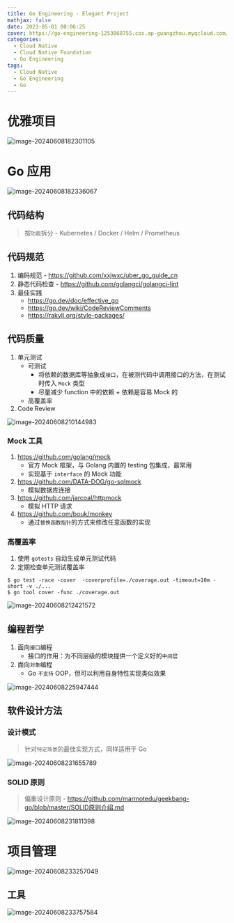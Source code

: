 ```yaml
---
title: Go Engineering - Elegant Project
mathjax: false
date: 2023-05-01 00:06:25
cover: https://go-engineering-1253868755.cos.ap-guangzhou.myqcloud.com/go-engineering-elegant-project.gif
categories:
  - Cloud Native
  - Cloud Native Foundation
  - Go Engineering
tags:
  - Cloud Native
  - Go Engineering
  - Go
---
```


# 优雅项目

![image-20240608182301105](https://go-engineering-1253868755.cos.ap-guangzhou.myqcloud.com/image-20240608182301105.png)

<!-- more -->

# Go 应用

![image-20240608182336067](https://go-engineering-1253868755.cos.ap-guangzhou.myqcloud.com/image-20240608182336067.png)

## 代码结构

> 按`功能`拆分 - Kubernetes / Docker / Helm / Prometheus

## 代码规范

1. 编码规范 - https://github.com/xxjwxc/uber_go_guide_cn
2. 静态代码检查 - https://github.com/golangci/golangci-lint
3. 最佳实践
   - https://go.dev/doc/effective_go
   - https://go.dev/wiki/CodeReviewComments
   - https://rakyll.org/style-packages/

## 代码质量

1. 单元测试
   - 可测试
     - 将依赖的数据库等抽象成`接口`，在被测代码中调用接口的方法，在测试时传入 `Mock` 类型
     - 尽量减少 function 中的依赖 + 依赖是容易 Mock 的
   - 高覆盖率
2. Code Review

![image-20240608210144983](https://go-engineering-1253868755.cos.ap-guangzhou.myqcloud.com/image-20240608210144983.png)

### Mock 工具

1. https://github.com/golang/mock
   - 官方 Mock 框架，与 Golang 内置的 testing 包集成，最常用
   - 实现基于 `interface` 的 Mock 功能
2. https://github.com/DATA-DOG/go-sqlmock
   - 模拟数据库连接
3. https://github.com/jarcoal/httpmock
   - 模拟 HTTP 请求
4. https://github.com/bouk/monkey
   - 通过`替换函数指针`的方式来修改任意函数的实现

### 高覆盖率

1. 使用 `gotests` 自动生成单元测试代码
2. 定期检查单元测试覆盖率

```
$ go test -race -cover  -coverprofile=./coverage.out -timeout=10m -short -v ./...
$ go tool cover -func ./coverage.out
```

![image-20240608212421572](https://go-engineering-1253868755.cos.ap-guangzhou.myqcloud.com/image-20240608212421572.png)

## 编程哲学

1. 面向`接口`编程
   - 接口的作用：为不同层级的模块提供一个定义好的`中间层`
2. 面向`对象`编程
   - Go `不支持` OOP，但可以利用自身特性实现类似效果

![image-20240608225947444](https://go-engineering-1253868755.cos.ap-guangzhou.myqcloud.com/image-20240608225947444.png)

## 软件设计方法

### 设计模式

> 针对`特定场景`的最佳实现方式，同样适用于 Go

![image-20240608231655789](https://go-engineering-1253868755.cos.ap-guangzhou.myqcloud.com/image-20240608231655789.png)

### SOLID 原则

> 偏重设计原则 - https://github.com/marmotedu/geekbang-go/blob/master/SOLID原则介绍.md

![image-20240608231811398](https://go-engineering-1253868755.cos.ap-guangzhou.myqcloud.com/image-20240608231811398.png)

# 项目管理

![image-20240608233257049](https://go-engineering-1253868755.cos.ap-guangzhou.myqcloud.com/image-20240608233257049.png)

## 工具

![image-20240608233757584](https://go-engineering-1253868755.cos.ap-guangzhou.myqcloud.com/image-20240608233757584.png)
